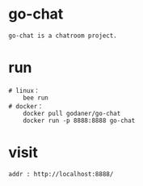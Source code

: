 # go-chat
	go-chat is a chatroom project.
# run 
	# linux：
		bee run
	# docker：
		docker pull godaner/go-chat
		docker run -p 8888:8888 go-chat
		
# visit
	addr : http://localhost:8888/
